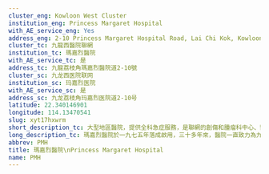 ```yaml
---
cluster_eng: Kowloon West Cluster
institution_eng: Princess Margaret Hospital
with_AE_service_eng: Yes
address_eng: 2-10 Princess Margaret Hospital Road, Lai Chi Kok, Kowloon
cluster_tc: 九龍西醫院聯網
institution_tc: 瑪嘉烈醫院
with_AE_service_tc: 是
address_tc: 九龍荔枝角瑪嘉烈醫院道2-10號
cluster_sc: 九龙西医院联网
institution_sc: 玛嘉烈医院
with_AE_service_sc: 是
address_sc: 九龙荔枝角玛嘉烈医院道2-10号
latitude: 22.340146901
longitude: 114.13470541
slug: xyt17hxwrm
short_description_tc: 大型地區醫院，提供全科急症服務，是聯網的創傷和腫瘤科中心、醫管局傳染病中心及毒理化驗室。
long_description_tc: 瑪嘉烈醫院於一九七五年落成啟用，三十多年來，醫院一直致力為九龍西區居民提供二十四小時急症、全科醫療及護理服務，屬聯網轄下大型區域醫院，服務範圍遍及荔枝角、葵涌、青衣、荃灣及東涌區。截至二○一七年六月三十日，瑪嘉烈醫院有一千七百三十三張病床（其中二百六十八張位於荔景大樓）及四千四百四十五名員工，是本港傳染病科、腎科及泌尿科的專科轉介中心。此外，瑪嘉烈醫院設聯網腫瘤科中心、嚴重創傷中心、腎臟移植及透析中心、聯網碎石中心、聯網胸肺內科及肺結核治療、聯網高危產科、兒童及初生嬰兒深切治療服務等等。 \n\n本院復康及療養大樓設於荔景大樓，距瑪嘉烈醫院約五分鐘車程。大樓共有二百六十八張病床，為急症病人提供療養及復康支援；另設有老人科日間醫院，提供四十個名額予年老病人。
abbrev: PMH
title: 瑪嘉烈醫院\nPrincess Margaret Hospital
name: PMH
---
```

